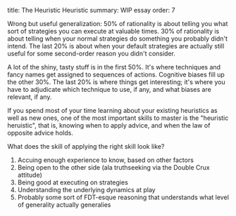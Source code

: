 title: The Heuristic Heuristic
summary: WIP essay
order: 7 

Wrong but useful generalization: 50% of rationality is about telling you what sort of strategies you can execute at valuable times.  30% of rationality is about telling when your normal strategies do something you probably didn't intend. The last 20% is about when your default strategies are actually still useful for some second-order reason you didn't consider.

A lot of the shiny, tasty stuff is in the first 50%. It's where techniques and fancy names get assigned to sequences of actions. Cognitive biases fill up the other 30%. The last 20% is where things get interesting; it's where you have to adjudicate which technique to use, if any, and what  biases are relevant, if any.

If you spend most of your time learning about your existing heuristics as well as new ones, one of the most important skills to master is the "heuristic heruistic", that is, knowing when to apply advice, and when the law of opposite advice holds.

What does the skill of applying the right skill look like?

1. Accuing enough experience to know, based on other factors
2. Being open to the other side (ala truthseeking via the Double Crux attitude)
3. Being good at executing on strategies
4. Understanding the underlying dynamics at play
5. Probably some sort of FDT-esque reasoning that understands what level of generality actually generalies

